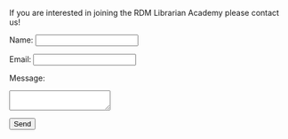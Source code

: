 <html>
  <body>
    
  <p>If you are interested in joining the RDM Librarian Academy please contact us!
  <p>
    <form action="https://formspree.io/julie_goldman@harvard.edu" method="POST">
  <p>Name: <input type="text" name="name">
  <p>Email: <input type="email" name="_replyto">
  <p> Message:
  <p> <textarea name="message"></textarea>
  <p> <input type="submit" value="Send">

<html>
